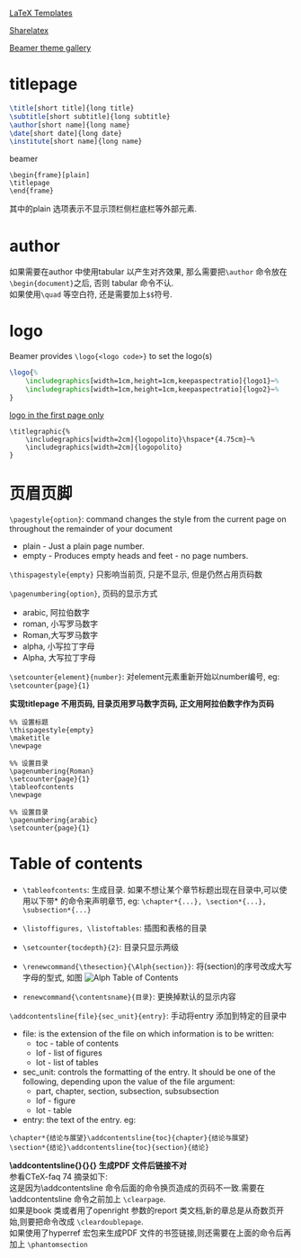 [LaTeX Templates](http://www.latextemplates.com/)

[Sharelatex](https://www.sharelatex.com/templates)

[Beamer theme gallery](http://deic.uab.es/~iblanes/beamer_gallery/index.html)

# titlepage
```latex
\title[short title]{long title}
\subtitle[short subtitle]{long subtitle}
\author[short name]{long name}
\date[short date]{long date}
\institute[short name]{long name}
```
	
beamer
```
\begin{frame}[plain]
\titlepage
\end{frame}
```
其中的plain 选项表示不显示顶栏侧栏底栏等外部元素.

# author
如果需要在author 中使用tabular 以产生对齐效果, 那么需要把`\author` 命令放在`\begin{document}`之后, 否则 tabular 命令不认.  
如果使用`\quad` 等空白符, 还是需要加上`$$`符号.

# logo
Beamer provides `\logo{<logo code>}` to set the logo(s)
```latex
\logo{%
	\includegraphics[width=1cm,height=1cm,keepaspectratio]{logo1}~%
	\includegraphics[width=1cm,height=1cm,keepaspectratio]{logo2}~%
}
```

[logo in the first page only](http://tex.stackexchange.com/questions/61051/logo-in-the-first-page-only)
```
\titlegraphic{%
	\includegraphics[width=2cm]{logopolito}\hspace*{4.75cm}~%
	\includegraphics[width=2cm]{logopolito}
}
```

# 页眉页脚
`\pagestyle{option}`: command changes the style from the current page on throughout the remainder of your document

- plain - Just a plain page number.
- empty - Produces empty heads and feet - no page numbers.

`\thispagestyle{empty}` 只影响当前页, 只是不显示, 但是仍然占用页码数

`\pagenumbering{option}`, 页码的显示方式
- arabic, 阿拉伯数字
- roman, 小写罗马数字
- Roman,大写罗马数字
- alpha, 小写拉丁字母
- Alpha, 大写拉丁字母

`\setcounter{element}{number}`: 对element元素重新开始以number编号, eg: `\setcounter{page}{1}`

**实现titlepage 不用页码, 目录页用罗马数字页码, 正文用阿拉伯数字作为页码**
```
%% 设置标题
\thispagestyle{empty}
\maketitle
\newpage

%% 设置目录
\pagenumbering{Roman}
\setcounter{page}{1}
\tableofcontents
\newpage

%% 设置目录
\pagenumbering{arabic}
\setcounter{page}{1}
```

# Table of contents
- `\tableofcontents`: 生成目录.
	如果不想让某个章节标题出现在目录中,可以使用以下带* 的命令来声明章节, eg: `\chapter*{...}, \section*{...}, \subsection*{...}`
- `\listoffigures, \listoftables`: 插图和表格的目录 

- `\setcounter{tocdepth}{2}`: 目录只显示两级
- `\renewcommand{\thesection}{\Alph{section}}`: 将(section)的序号改成大写字母的型式, 如图 ![Alph Table of Contents](http://i.imgbox.com/VPal8xXr.jpg)
- `renewcommand{\contentsname}{目录}`: 更换掉默认的显示内容

`\addcontentsline{file}{sec_unit}{entry}`: 手动将entry 添加到特定的目录中

- file: is the extension of the file on which information is to be written:
	- toc - table of contents
	- lof - list of figures
	- lot - list of tables
- sec_unit: controls the formatting of the entry. It should be one of the following, depending upon the value of the file argument:
	- part, chapter, section, subsection, subsubsection
	- lof - figure
	- lot - table
- entry: the text of the entry.
eg:
```
\chapter*{结论与展望}\addcontentsline{toc}{chapter}{结论与展望}
\section*{结论}\addcontentsline{toc}{section}{结论}
```
**\addcontentsline{}{}{} 生成PDF 文件后链接不对**  
参看CTeX-faq 74 摘录如下:  
这是因为\addcontentsline 命令后面的命令换页造成的页码不一致.需要在\addcontentsline 命令之前加上 `\clearpage`.  
如果是book 类或者用了openright 参数的report 类文档,新的章总是从奇数页开始,则要把命令改成 `\cleardoublepage`.  
如果使用了hyperref 宏包来生成PDF 文件的书签链接,则还需要在上面的命令后再加上 `\phantomsection`

